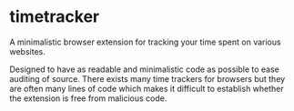 # timetracker
A minimalistic browser extension for tracking your time spent on various websites.

Designed to have as readable and minimalistic code as possible to ease auditing of source. There exists many time trackers for browsers but they are often many lines of code which makes it difficult to establish whether the extension is free from malicious code.
